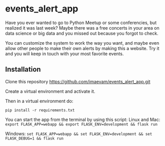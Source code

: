 # events_alert_app

Have you ever wanted to go to Python Meetup or some conferencies, but realized it was last week? Maybe there was a free concerts in your area on data science or big data and you missed out because you forgot to check.

You can customize the system to work the way you want, and maybe even allow other people to make their own alerts by making this a website. Try it and you will keep in touch with your most favorite events.

## Installation

Clone this repository https://github.com/imaevam/events_alert_app.git

Create a virtual environment and activate it.

Then in a virtual environment do:

```pip install -r requirements.txt```

You can start the app from the terminal by using this script: 
Linux and Mac: ```export FLASK_APP=webapp && export FLASK_ENV=development && flask run ```

Windows: ```set FLASK_APP=webapp && set FLASK_ENV=development && set FLASK_DEBUG=1 && flask run```
